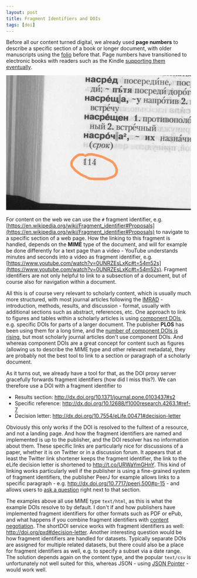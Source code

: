 ```yaml
---
layout: post
title: Fragment Identifiers and DOIs
tags: [doi]
---
```


Before all our content turned digital, we already used **page numbers** to describe a specific section of a book or longer document, with older manuscripts using the [folio](https://en.wikipedia.org/wiki/Folio) before that. Page numbers have transitioned to electronic books with readers such as the Kindle [supporting them eventually](http://pogue.blogs.nytimes.com/2011/02/08/page-numbers-for-kindle-books-an-imperfect-solution/?_php=true&_type=blogs&_r=0).<!--more-->

![Folio from [Wikimedia Commons](http://commons.wikimedia.org/wiki/File:Folio_(number).jpg)](/images/Folio_(number).jpg)

For content on the web we can use the `#` fragment identifier, e.g. [https://en.wikipedia.org/wiki/Fragment_identifier#Proposals](https://en.wikipedia.org/wiki/Fragment_identifier#Proposals) to navigate to a specific section of a web page. How the linking to this fragment is handled, depends on the **MIME** type of the document, and will for example be done differently for a text page than a video - YouTube understands minutes and seconds into a video as fragment identifier, e.g. [https://www.youtube.com/watch?v=0UNRZEsLxKc#t=54m52s](https://www.youtube.com/watch?v=0UNRZEsLxKc#t=54m52s). Fragment identifiers are not only helpful to link to a subsection of a document, but of course also for navigation within a document.

All this is of course very relevant to scholarly content, which is usually much more structured, with most journal articles following the [IMRAD](https://en.wikipedia.org/wiki/IMRAD) - introduction, methods, results, and discussion - format, usually with additional sections such as abstract, references, etc. One approach to link to figures and tables within a scholarly articles is using [component DOIs](http://blogs.plos.org/mfenner/2011/03/26/direct-links-to-figures-and-tables-using-component-dois/), e.g. specific DOIs for parts of a larger document. The publisher **PLOS** has been using them for a long time, and the [number of component DOIs is rising](http://blog.martinfenner.org/2014/07/24/dont-reinvent-the-wheel/), but most scholarly journal articles don't use component DOIs. And whereas component DOIs are a great concept for content such as figures (allowing us to describe the MIME type and other relevant metadata), they are probably not the best tool to link to a section or paragraph of a scholarly document.

As it turns out, we already have a tool for that, as the DOI proxy server gracefully forwards fragment identifiers (how did I miss this?). We can therefore use a DOI with a fragment identifier to

* Results section: <http://dx.doi.org/10.1371/journal.pone.0103437#s2>
* Specific reference: <http://dx.doi.org/10.12688/f1000research.4263.1#ref-7>
* Decision letter: <http://dx.doi.org/10.7554/eLife.00471#decision-letter>

Obviously this only works if the DOI is resolved to the fulltext of a resource, and not a landing page. And how the fragment identifiers are named and implemented is up to the publisher, and the DOI resolver has no information about them. These specific links are particularly nice for discussions of a paper, whether it is on Twitter or in a discussion forum. It appears that at least the Twitter link shortener keeps the fragment identifier, the link to the eLife decision letter is shortened to <http://t.co/URWaYmGHnY>. This kind of linking works particularly well if the publisher is using a fine-grained system of fragment identifiers, the publisher PeerJ for example allows links to a specific paragraph - e.g. <http://dx.doi.org/10.7717/peerj.500#p-15> - and allows users to [ask a question](http://blog.peerj.com/post/62886292466/peerj-questions-a-new-way-to-never-publish-forget) right next to that section.

The examples above all use MIME type `text/html`, as this is what the example DOIs resolve to by default. I don't if and how publishers have implemented fragment identifiers for other formats such as PDF or ePub, and what happens if you combine fragment identifiers with [content negotiation](http://www.crosscite.org/cn/). The shortDOI service works with fragment identifiers as well: <http://doi.org/pxd#decision-letter>. Another interesting question would be how fragment identifiers are handled for datasets. Typically separate DOIs are assigned for multiple related datasets, but there could also be a place for fragment identifiers as well, e.g. to specify a subset via a date range. The solution depends again on the content type, and the popular `text/csv` is unfortunately not well suited for this, whereas JSON - using [JSON Pointer](http://tools.ietf.org/html/rfc6901) - would work well.
